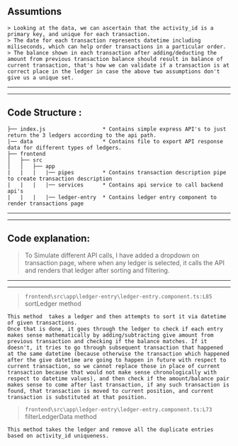 ## Assumtions
```
> Looking at the data, we can ascertain that the activity_id is a primary key, and unique for each transaction.
> The date for each transaction represents datetime including miliseconds, which can help order transactions in a particular order.
> The balance shown in each transaction after adding/deducting the amount from previous transaction balance should result in balance of current transaction, that's how we can validate if a transaction is at correct place in the ledger in case the above two assumptions don't give us a unique set.
```
----
----

## Code Structure : 


```
├── index.js                  * Contains simple express API's to just return the 3 ledgers according to the api path.
|── data                      * Contains file to export API response data for different types of ledgers.
├── frontend
│   ├── src
│   │   ├── app
|   |   |   |── pipes         * Contains transaction description pipe to create transaction description
|   |   |   |── services      * Contains api service to call backend api's
|   |   |   |── ledger-entry  * Contains ledger entry component to render transactions page
```

----
----


## Code explanation: 
> To Simulate different API calls, I have added a dropdown on transaction page, where when any ledger is selected, it calls the API and renders that ledger after sorting and filtering.

----
----


>  `frontend\src\app\ledger-entry\ledger-entry.component.ts:L85` sortLedger method
```
This method  takes a ledger and then attempts to sort it via datetime of given transactions.
Once that is done, it goes through the ledger to check if each entry makes sense mathematically by adding/subtracting give amount from previous transaction and checking if the balance matches. If it doesn't, it tries to go through subsequent transaction that happened at the same datetime (because otherwise the transaction which happened after the give datetime are going to happen in future with respect to current transaction, so we cannot replace those in place of current transaction because that would not make sense chronologically with respect to datetime values), and then check if the amount/balance pair makes sense to come after last transaction, if any such transaction is found, that transaction is moved to current position, and current transaction is substituted at that position.
```

>  `frontend\src\app\ledger-entry\ledger-entry.component.ts:L73`  filterLedgerData method
```
This method takes the ledger and remove all the duplicate entries based on activity_id uniqueness.
```

